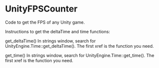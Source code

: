 # UnityFPSCounter
Code to get the FPS of any Unity game.

Instructions to get the deltaTime and time functions:

get_deltaTime()
In strings window, search for UnityEngine.Time::get_deltaTime(). The first xref is the function you need.

get_time()
In strings window, search for UnityEngine.Time::get_time(). The first xref is the function you need.
